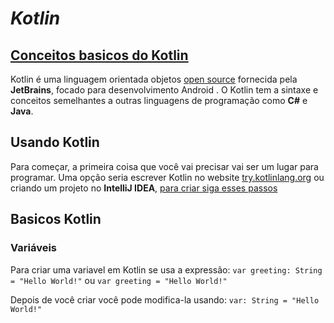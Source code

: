 # *Kotlin*

## [Conceitos basicos do Kotlin](https://blog.teamtreehouse.com/absolute-beginners-guide-kotlin)
Kotlin é uma linguagem orientada objetos [open source](https://github.com/JetBrains/kotlin) fornecida pela **JetBrains**, focado para desenvolvimento Android . O Kotlin tem a sintaxe e conceitos semelhantes a outras linguagens de programação como **C#** e **Java**.

## Usando Kotlin
Para começar, a primeira coisa que você vai precisar vai ser um lugar para programar. Uma opção seria escrever Kotlin no website [try.kotlinlang.org](http://try.kotlinlang.org/) ou criando um projeto no **IntelliJ IDEA**, [para criar siga esses passos](https://developer.android.com/kotlin/get-started.html)

## Basicos Kotlin

### Variáveis
Para criar uma variavel em Kotlin se usa a expressão:
```var greeting: String = "Hello World!"```
ou
```var greeting = "Hello World!"```

Depois de você criar você pode modifica-la usando:
```var: String = "Hello World!"```



